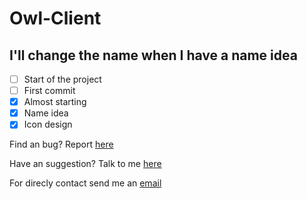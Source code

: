 # Owl-Client
## I'll change the name when I have a name idea
- [ ] Start of the project
- [ ] First commit
- [x] Almost starting
- [x] Name idea
- [x] Icon design

Find an bug? Report [here](https://github.com/c0dezinnn/Owl-Client/issues/new?assignees=&labels=bug&template=bug_report.md&title=Short+bug+description+here)

Have an suggestion? Talk to me [here](https://github.com/c0dezinnn/Owl-Client/issues/new?assignees=&labels=suggestion&template=feature_request.md&title=Short+feature+description)

For direcly contact send me an [email](c0deisadev@gmail.com)
